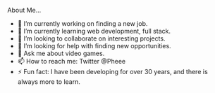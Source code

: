 About Me...

<!--
**Pheee/Pheee** is a ✨ _special_ ✨ repository because its `README.md` (this file) appears on your GitHub profile.

Here are some ideas to get you started:
-->

- 🔭 I’m currently working on finding a new job.
- 🌱 I’m currently learning web development, full stack.
- 👯 I’m looking to collaborate on interesting projects.
- 🤔 I’m looking for help with finding new opportunities.
- 💬 Ask me about video games.
- 📫 How to reach me: Twitter @Pheee
- ⚡ Fun fact: I have been developing for over 30 years, and there is always more to learn.

